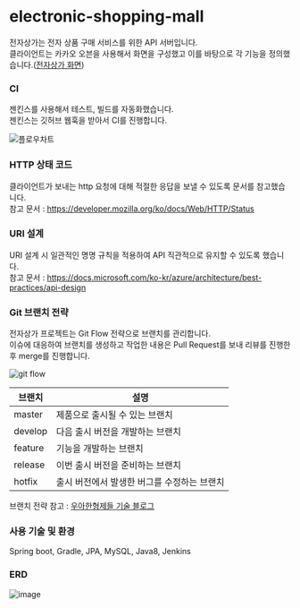 # electronic-shopping-mall
전자상가는 전자 상품 구매 서비스를 위한 API 서버입니다.   
클라이언트는 카카오 오븐을 사용해서 화면을 구성했고 이를 바탕으로 각 기능을 정의했습니다.([전자상가 화면](https://ovenapp.io/view/CqS6iGTkM4NpGOPQcfrqcQG6uQRftAbN/))   

### CI
젠킨스를 사용해서 테스트, 빌드를 자동화했습니다.   
젠킨스는 깃허브 웹훅을 받아서 CI를 진행합니다.
   
![플로우차트](https://user-images.githubusercontent.com/25922366/94126709-e8a48d80-fe92-11ea-8f7d-c4488b54e827.png)

### HTTP 상태 코드
클라이언트가 보내는 http 요청에 대해 적절한 응답을 보낼 수 있도록 문서를 참고했습니다.   
참고 문서 : https://developer.mozilla.org/ko/docs/Web/HTTP/Status

### URI 설계
URI 설계 시 일관적인 명명 규칙을 적용하여 API 직관적으로 유지할 수 있도록 했습니다.   
참고 문서 : https://docs.microsoft.com/ko-kr/azure/architecture/best-practices/api-design

### Git 브랜치 전략
전자상가 프로젝트는 Git Flow 전략으로 브랜치를 관리합니다.   
이슈에 대응하여 브랜치를 생성하고 작업한 내용은 Pull Request를 보내 리뷰를 진행한 후 merge를 진행합니다.   

![git flow](https://user-images.githubusercontent.com/25922366/80060110-af28c880-8568-11ea-9bd8-af4031908342.jpg)

|브랜치|설명|
|------|---|
|master|제품으로 출시될 수 있는 브랜치|
|develop|다음 출시 버전을 개발하는 브랜치|
|feature|기능을 개발하는 브랜치|
|release|이번 출시 버전을 준비하는 브랜치|
|hotfix|출시 버전에서 발생한 버그를 수정하는 브랜치|

브랜치 전략 참고 : [우아한형제들 기술 블로그](https://woowabros.github.io/experience/2017/10/30/baemin-mobile-git-branch-strategy.html)

### 사용 기술 및 환경
Spring boot, Gradle, JPA, MySQL, Java8, Jenkins   

### ERD
![image](https://user-images.githubusercontent.com/25922366/94115073-306fe880-fe84-11ea-8b20-117e1ccd973d.png)
